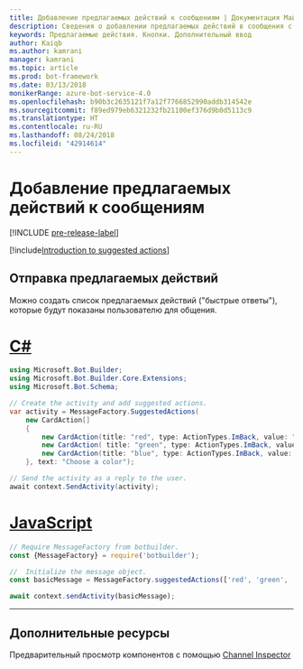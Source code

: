 ```yaml
---
title: Добавление предлагаемых действий к сообщениям | Документация Майкрософт
description: Сведения о добавлении предлагаемых действий в сообщения с помощью пакета SDK Bot Builder для JavaScript.
keywords: Предлагаемые действия. Кнопки. Дополнительный ввод
author: Kaiqb
ms.author: kamrani
manager: kamrani
ms.topic: article
ms.prod: bot-framework
ms.date: 03/13/2018
monikerRange: azure-bot-service-4.0
ms.openlocfilehash: b90b3c2635121f7a12f7766852990addb314542e
ms.sourcegitcommit: f89ed979eb6321232fb21100ef376d9b0d5113c9
ms.translationtype: HT
ms.contentlocale: ru-RU
ms.lasthandoff: 08/24/2018
ms.locfileid: "42914614"
---
```

# <a name="add-suggested-actions-to-messages"></a>Добавление предлагаемых действий к сообщениям

[!INCLUDE [pre-release-label](../includes/pre-release-label.md)]

[!include[Introduction to suggested actions](../includes/snippet-suggested-actions-intro.md)] 

## <a name="send-suggested-actions"></a>Отправка предлагаемых действий

Можно создать список предлагаемых действий ("быстрые ответы"), которые будут показаны пользователю для общения.

# <a name="ctabcsharp"></a>[C#](#tab/csharp)

```csharp
using Microsoft.Bot.Builder;
using Microsoft.Bot.Builder.Core.Extensions;
using Microsoft.Bot.Schema;

// Create the activity and add suggested actions.
var activity = MessageFactory.SuggestedActions(
    new CardAction[]
    {
        new CardAction(title: "red", type: ActionTypes.ImBack, value: "red"),
        new CardAction( title: "green", type: ActionTypes.ImBack, value: "green"),
        new CardAction(title: "blue", type: ActionTypes.ImBack, value: "blue")
    }, text: "Choose a color");

// Send the activity as a reply to the user.
await context.SendActivity(activity);
```

# <a name="javascripttabjavascript"></a>[JavaScript](#tab/javascript)

```javascript
// Require MessageFactory from botbuilder.
const {MessageFactory} = require('botbuilder');

//  Initialize the message object.
const basicMessage = MessageFactory.suggestedActions(['red', 'green', 'blue'], 'Choose a color');

await context.sendActivity(basicMessage);
```

---

## <a name="additional-resources"></a>Дополнительные ресурсы

Предварительный просмотр компонентов с помощью [Channel Inspector](../bot-service-channel-inspector.md)

